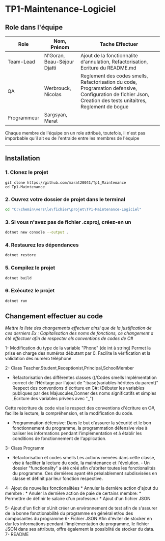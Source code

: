 # TP1-Maintenance-Logiciel
## Role dans l'équipe
| Role    | Nom, Prénom | Tache Effectuer  |
| -------- | ------- | ------- | 
| Team-Lead  | N'Goran, Beau-Séjour Djatti    | Ajout de la fonctionnalite d'annulation, Refactorisation, Ecriture du README.md |
| QA | Werbrouck, Nicolas     | Reglement des codes smells, Refactorisation du code, Programation defensive, Configuration de fichier Json, Creation des tests unitaitres, Reglement de bogue |
| Programmeur    | Sargsyan, Marat    | |

Chaque membre de l'équipe on un role attribué, toutefois, il n'est pas imporbable qu'il ait eu de l'entraide entre les membres de l'équipe

---

## Installation 
### 1. Clonez le projet
```
git clone https://github.com/marat20041/Tp1_Maintenance
cd Tp1-Maintenance
```

### 2. Ouvrez votre dossier de projet dans le terminal

```sh
cd "C:\chemin\vers\le\fichier\projet\TP1-Maintenance-Logiciel"
```

### 3. Si vous n'avez pas de fichier .csproj, créez-en un

```sh
dotnet new console --output .
```

### 4. Restaurez les dépendances

```sh
dotnet restore
```

### 5. Compilez le projet

```sh
dotnet build
```

### 6. Exécutez le projet

```sh
dotnet run
```

## Changement effectuer au code

_Mettre la liste des changements effectuer ainsi que de la justification de ces derniers Ex : Capitalisation des noms de fonctions, ce changement a été effectuer afin de respecter els conventions de codes de C#_

1- Modification du type de la variable "Phone" (de int à string)
    Permet la prise en charge des numéros débutant par 0.
    Facilite la vérification et la validation des numéro téléphone 
  
2- Class Teacher,Student,Receptionist,Principal,SchoolMember
  * Refactorisation des différentes classes ()/Codes smells
    Implémentation correct de l'Héritage par l'ajout de ":base(variables héritées du parent)"
    Respect des conventions d'écriture en C#: (Débuter les variables publiques par des Majuscules,Donner des noms significatifs et simples ,Écriture des variables privées avec "_")
    
  Cette reécriture du code vise le respect des conventions d'écriture en C#, facilite la lecture, la compréhension, et la modification du code.
  
  * Programmation défensive:
   Dans le but d'assurer la sécurité et le bon fonctionnement du programme, la programmation défensive vise à baliser les informations pendant l'implémentation et à établir les conditions de fonctionnement de        l'application.

3- Class Programm
   * Refactorisation et codes smells
     Les actions menées dans cette classe, vise à faciliter la lecture du code, la maintenance et l'évolution.
         - Un dossier "functionality" a été créé afin d'abriter toutes les fonctionalités du programme. Ces dernières ayant été préalablement subdisvisées en classe et définit par leur fonction respective.
     
4- Ajout de nouvelles fonctionalitées 
    * Annuler la dernière action d'ajout du membre :
    * Anuler la dernière action de paie de certains membre:
    * Permettre de définir le salaire d'un professeur
    * Ajout d'un fichier JSON
    
5- Ajout d'un fichier xUnit
    créer un environnement de test afin de s'assurer de la bonne fonctionabilité du programme en général et/ou des composantes du programme
6- Fichier JSON
    Afin d'éviter de stocker en dur les informations pendant l'implémentation du programme, le fichier JSON dans ses attributs, offre également la possiblité de stocker du data. 
7- README
